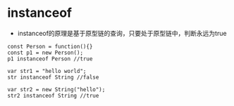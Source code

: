 # instanceof

- instanceof的原理是基于原型链的查询，只要处于原型链中，判断永远为true
```
const Person = function(){}
const p1 = new Person();
p1 instanceof Person //true

var str1 = "hello world";
str instanceof String //false

var str2 = new String("hello");
str2 instanceof String //true
```